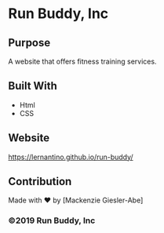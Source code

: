 # Run Buddy, Inc

## Purpose
A website that offers fitness training services. 

## Built With
* Html
* CSS 

## Website
https://lernantino.github.io/run-buddy/ 

## Contribution
Made with ❤️ by [Mackenzie Giesler-Abe]  

### ©️2019 Run Buddy, Inc 
